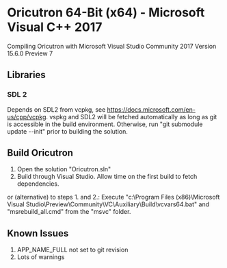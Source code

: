 # Oricutron 64-Bit (x64) - Microsoft Visual C++ 2017

Compiling Oricutron with Microsoft Visual Studio Community 2017 Version 15.6.0 Preview 7

## Libraries

### SDL 2

Depends on SDL2 from vcpkg, see https://docs.microsoft.com/en-us/cpp/vcpkg.
vspkg and SDL2 will be fetched automatically as long as git is accessible in the build environment.
Otherwise, run "git submodule update --init" prior to building the solution.

## Build Oricutron

   1. Open the solution "Oricutron.sln"
   2. Build through Visual Studio. Allow time on the first build to fetch dependencies.
   
   or (alternative) to steps 1. and 2.:
      Execute
      "c:\Program Files (x86)\Microsoft Visual Studio\Preview\Community\VC\Auxiliary\Build\vcvars64.bat" and
      "msrebuild_all.cmd" from the "msvc" folder.

## Known Issues

   1. APP_NAME_FULL not set to git revision
   2. Lots of warnings

